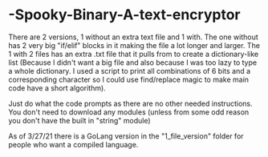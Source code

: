 # -Spooky-Binary-A-text-encryptor

There are 2 versions, 1 without an extra text file and 1 with. The one without has 2 very big "if/elif" blocks in it making the file a lot longer and larger. The 1 with 2 files has an extra .txt file that it pulls from to create a dictionary-like list (Because I didn't want a big file and also because I was too lazy to type a whole dictionary. I used a script to print all combinations of 6 bits and a corresponding character so I could use find/replace magic to make main code have a short algorithm).

Just do what the code prompts as there are no other needed instructions. You don't need to download any modules (unless from some odd reason you don't have the built in "string" module)

As of 3/27/21 there is a GoLang version in the "1_file_version" folder for people who want a compiled language.
